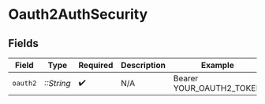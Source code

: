 # Oauth2AuthSecurity


## Fields

| Field                    | Type                     | Required                 | Description              | Example                  |
| ------------------------ | ------------------------ | ------------------------ | ------------------------ | ------------------------ |
| `oauth2`                 | *::String*               | :heavy_check_mark:       | N/A                      | Bearer YOUR_OAUTH2_TOKEN |
